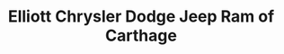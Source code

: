 ---
title: "Elliott Chrysler Dodge Jeep Ram of Carthage"
url: /carthage/elliott-chrysler-dodge-jeep-ram-of-carthage/
shop: Autohaus
---